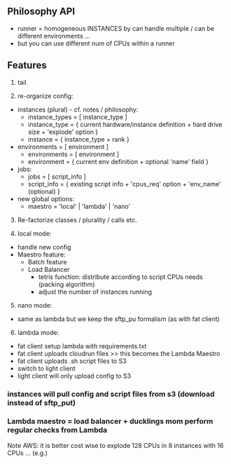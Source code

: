 ## Philosophy API

- runner = homogeneous INSTANCES by can handle multiple / can be different environments ...
- but you can use different num of CPUs within a runner 

## Features

1) tail

2) re-organize config:
  - instances (plural) - cf. notes / philosophy:
    - instance_types = [ instance_type ]
    - instance_type  = { current hardware/instance definition + hard drive size + 'explode' option }
    - instance       = { instance_type + rank }
  - environments     = [ environment ]
    - environments   = [ environment ]
    - environment    = { current env definition + optional 'name' field }
  - jobs: 
    - jobs           = [ script_info ]
    - script_info    = { existing script info + 'cpus_req' option + 'env_name' (optional) }
  - new global options:
    - maestro        = 'local' | 'lambda' | 'nano'

3) Re-factorize classes / plurality / calls etc.

4) local mode:
  - handle new config 
  - Maestro feature:
    - Batch feature
    - Load Balancer
      - tetris function: distribute according to script CPUs needs (packing algorithm)
      - adjust the number of instances running

5) nano mode:
  - same as lambda but we keep the sftp_pu formalism (as with fat client)

6) lambda mode:
  - fat client setup lambda with requirements.txt
  - fat client uploads cloudrun files >> this becomes the Lambda Maestro
  - fat client uploads .sh script files to S3
  - switch to light client
  - light client will only upload config to S3
  ### instances will pull config and script files from s3 (download instead of sftp_put)
  ### Lambda maestro = load balancer + ducklings mom perform regular checks from Lambda

Note AWS: it is better cost wise to explode 128 CPUs in 8 instances with 16 CPUs ... (e.g.)


